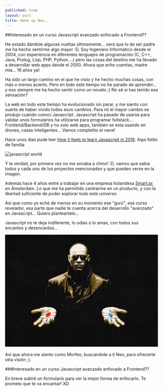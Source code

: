 ```yaml
---
published: true
layout: post
title: Wake up Neo...
---
```

##Interesado en un curso Javascript avanzado enfocado a Frontend??

He estado dándole algunas vueltas últimamente... será que lo de ser padre me ha hecho sentirme algo mayor :D. Soy Ingeniero Informático desde el 2004, con experiencia en diferentes lenguajes de programación (C, C++, Java, Prolog, Lisp, PHP, Python....) pero las cosas del destino me ha llevado a desarrollar web apps desde el 2000. Ahora que echo cuentas, madre mía... 16 años ya!

Ha sido un largo camino en el que he visto y he hecho muchas cosas, con más o menos acierto. Pero en todo este tiempo no he parado de aprender... y eso siempre me ha hecho sentir como un novato ;) No sé si has tenido esa sensación? 

La web en todo este tiempo ha evolucionado sin parar, y me siento con suerte de haber vivido todos esos cambios. Para mí el mayor cambio se produjo cuando conocí Javascript. Javascript ha pasado de usarse para validar unos formularios ha utilizarse para programar fullstack... Frontend/Backend/DB y no solo web apps, también se esta usando en drones, casas inteligentes... Vamos completito el nene!

Hace unos días pude leer [How it feels to learn Javascript in 2016](https://hackernoon.com/how-it-feels-to-learn-javascript-in-2016-d3a717dd577f#.cn871mieh). Aquí fotito de familia

![javascript world](https://d262ilb51hltx0.cloudfront.net/max/400/1*raWO3dhM4jMjf9VY-kZzNg.png)

Y la verdad, por primera vez no me sonaba a chino! :D, vamos que sabía todos y cada uno de los proyectos mencionados y que pueden verse en la imagen. 

Además hace 4 años entré a trabajar en una empresa holandesa [Smart.pr](https://smart.pr/), en Ámsterdam. Lo que me ha permitido centrarme en un producto, y con la libertad suficiente de poder explorar todo este universo.

Así que como yo eché de menos en su momento ese "gurú", ese curso revelador, esa parte que nadie te cuenta acerca del desarrollo "avanzado" en Javascript... Quiero planteartelo... 

Javascript no te deja indiferente, lo odias o lo amas, con todos sus encantos y desencantos...

![Time for Choosing](https://raw.githubusercontent.com/fernandogmar/fernandogmar.github.io/master/_posts/pills.jpg)

Así que ahora me siento como Morfeo, buscandote a ti Neo, para ofrecerte otra visión ;). 

###Interesado en un curso Javascript avanzado enfocado a Frontend??

En breve subiré un formulario para ver la mejor forma de enfocarlo. Te prometo que te va encantar! XD
